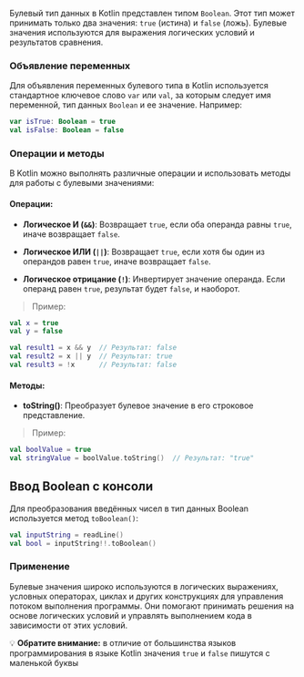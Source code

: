 Булевый тип данных в Kotlin представлен типом `Boolean`. Этот тип может принимать только два значения: `true` (истина) и `false` (ложь). Булевые значения используются для выражения логических условий и результатов сравнения.

### Объявление переменных

Для объявления переменных булевого типа в Kotlin используется стандартное ключевое слово `var` или `val`, за которым следует имя переменной, тип данных `Boolean` и ее значение. Например:

```kotlin
var isTrue: Boolean = true
val isFalse: Boolean = false
```

### Операции и методы

В Kotlin можно выполнять различные операции и использовать методы для работы с булевыми значениями:

#### Операции:

- **Логическое И (`&&`)**: Возвращает `true`, если оба операнда равны `true`, иначе возвращает `false`.
    
- **Логическое ИЛИ (`||`)**: Возвращает `true`, если хотя бы один из операндов равен `true`, иначе возвращает `false`.
    
- **Логическое отрицание (`!`)**: Инвертирует значение операнда. Если операнд равен `true`, результат будет `false`, и наоборот.
    

> Пример:

```kotlin
val x = true
val y = false

val result1 = x && y  // Результат: false
val result2 = x || y  // Результат: true
val result3 = !x      // Результат: false
```

#### Методы:

- **toString()**: Преобразует булевое значение в его строковое представление.

> Пример:

```kotlin
val boolValue = true
val stringValue = boolValue.toString()  // Результат: "true"
```

## Ввод Boolean с консоли

Для преобразования введённых чисел в тип данных Boolean используется метод `toBoolean()`:

```kotlin
val inputString = readLine()
val bool = inputString!!.toBoolean()
```

### Применение

Булевые значения широко используются в логических выражениях, условных операторах, циклах и других конструкциях для управления потоком выполнения программы. Они помогают принимать решения на основе логических условий и управлять выполнением кода в зависимости от этих условий.

💡 **Обратите внимание:** в отличие от большинства языков программирования в языке Kotlin значения `true` и `false` пишутся с маленькой буквы